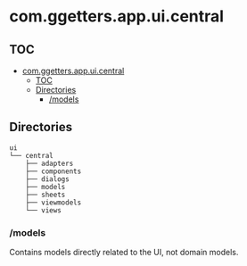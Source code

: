 # com.ggetters.app.ui.central

## TOC

<!-- TOC -->
* [com.ggetters.app.ui.central](#comggettersappuicentral)
  * [TOC](#toc)
  * [Directories](#directories)
    * [/models](#models)
<!-- TOC -->

## Directories

```text
ui
└── central
    ├── adapters
    ├── components
    ├── dialogs
    ├── models
    ├── sheets
    ├── viewmodels
    └── views
```

### /models

Contains models directly related to the UI, not domain models.